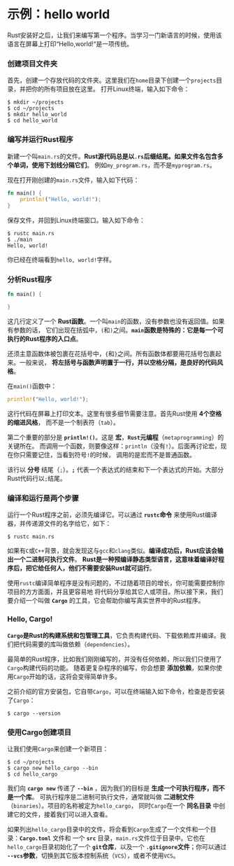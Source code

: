 示例：hello world
==================================================================
Rust安装好之后，让我们来编写第一个程序。当学习一门新语言的时候，使用该语言在屏幕上打印“Hello,world!“是一项传统。

### 创建项目文件夹
首先，创建一个存放代码的文件夹。这里我们在`home`目录下创建一个`projects`目录，并把你的所有项目放在这里。
打开Linux终端，输入如下命令：
```shell
$ mkdir ~/projects
$ cd ~/projects
$ mkdir hello_world
$ cd hello_world
```

### 编写并运行Rust程序
新建一个叫`main.rs`的文件。**Rust源代码总是以`.rs`后缀结尾。如果文件名包含多个单词，使用下划线分隔它们**。
例如`my_program.rs`，而不是`myprogram.rs`。

现在打开刚创建的`main.rs`文件，输入如下代码：
```rust
fn main() {
    println!("Hello, world!");
}
```
保存文件，并回到Linux终端窗口。输入如下命令：
```shell
$ rustc main.rs
$ ./main
Hello, world!
```
你已经在终端看到`hello, world!`字样。

### 分析Rust程序
```rust
fn main() {

}
```
这几行定义了一个 **Rust函数**。一个叫`main`的函数，没有参数也没有返回值。如果有参数的话，
它们出现在括弧中，`(`和`)`之间。**`main`函数是特殊的：它是每一个可执行的Rust程序的入口点**。

还须主意函数体被包裹在花括号中，`{`和`}`之间。所有函数体都要用花括号包裹起来。一般来说，
**将左括号与函数声明置于一行，并以空格分隔，是良好的代码风格**。

在`main()`函数中：
```rust
println!("Hello, world!");
```
这行代码在屏幕上打印文本。这里有很多细节需要注意。首先Rust使用 **4个空格的缩进风格**，
而不是一个制表符（`tab`）。

第二个重要的部分是 **`println!()`**。这是 **宏**，**`Rust`元编程**（`metaprogramming`）的关键所在。
而调用一个函数，则要像这样：`println`（没有`!`）。后面再讨论宏，现在你只需要记住，当看到符号`!`的时候，
调用的是宏而不是普通函数。

该行以 **分号** 结尾（`;`）。**`;`** 代表一个表达式的结束和下一个表达式的开始。大部分Rust代码行以`;`结尾。

### 编译和运行是两个步骤
运行一个Rust程序之前，必须先编译它。可以通过 **`rustc`命令** 来使用Rust编译器，并传递源文件的名字给它，如下：
```shell
$ rustc main.rs
```
如果有`C`或`C++`背景，就会发现这与`gcc`和`clang`类似。**编译成功后，Rust应该会输出一个二进制可执行文件**。
**Rust是一种预编译静态类型语言，这意味着编译好程序后，把它给任何人，他们不需要安装Rust就可运行**。

使用`rustc`编译简单程序是没有问题的，不过随着项目的增长，你可能需要控制你项目的方方面面，并且更容易地
将代码分享给其它人或项目。所以接下来，我们要介绍一个叫做 **`Cargo`** 的工具，它会帮助你编写真实世界中的Rust程序。

### Hello, Cargo! 
**`Cargo`是Rust的构建系统和包管理工具**，它负责构建代码、下载依赖库并编译。我们把代码需要的库叫做依赖（`dependencies`）。

最简单的Rust程序，比如我们刚刚编写的，并没有任何依赖，所以我们只使用了`Cargo`构建代码的功能。
随着更复杂程序的编写，你会想要 **添加依赖**，如果你使用`Cargo`开始的话，这将会变得简单许多。

之前介绍的官方安装包，它自带`Cargo`，可以在终端输入如下命令，检查是否安装了`Cargo`：
```shell
$ cargo --version
```

### 使用Cargo创建项目
让我们使用`Cargo`来创建一个新项目：
```shell
$ cd ~/projects
$ cargo new hello_cargo --bin
$ cd hello_cargo
```
我们向 **`cargo new`** 传递了 **`--bin`** ，因为我们的目标是 **生成一个可执行程序，而不是一个库**。
可执行程序是二进制可执行文件，通常就叫做 **二进制文件**（`binaries`）。项目的名称被定为`hello_cargo`，
同时`Cargo`在一个 **同名目录** 中创建它的文件，接着我们可以进入查看。

如果列出`hello_cargo`目录中的文件，将会看到`Cargo`生成了一个文件和一个目录：**`Cargo.toml`** 文件和
一个 **`src`** 目录，`main.rs`文件位于目录中。它也在`hello_cargo`目录初始化了一个 **`git`仓库**，以及一个
**`.gitignore`文件**；你可以通过 **`--vcs`参数**，切换到其它版本控制系统（`VCS`），或者不使用`VCS`。
















